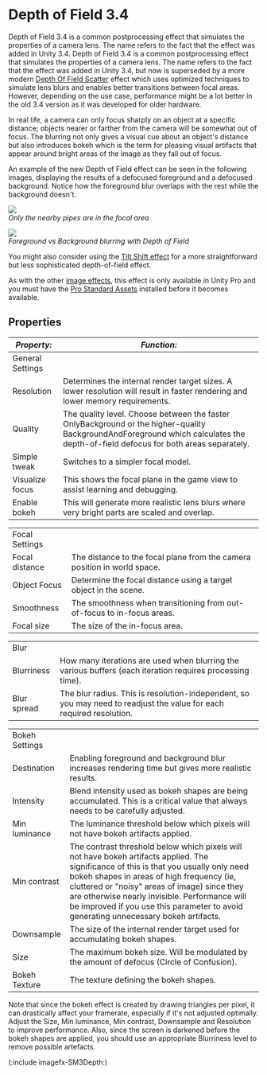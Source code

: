 Depth of Field 3.4
==================


<span class=keyword>Depth of Field 3.4</span> is a common postprocessing effect that simulates the properties of a camera lens. The name refers to the fact that the effect was added in Unity 3.4.
<span class=keyword>Depth of Field 3.4</span> is a common postprocessing effect that simulates the properties of a camera lens. The name refers to the fact that the effect was added in Unity 3.4, but now is superseded by a more modern [Depth Of Field Scatter](script-depthoffieldscatter.html) effect which uses optimized techniques to simulate lens blurs and enables better transitions between focal areas. However, depending on the use case, performance might be a lot better in the old 3.4 version as it was developed for older hardware.

In real life, a camera can only focus sharply on an object at a specific distance; objects nearer or farther from the camera will be somewhat out of focus. The blurring not only gives a visual cue about an object's distance but also introduces <span class=component>bokeh</span> which is the term for pleasing visual artifacts that appear around bright areas of the image as they fall out of focus.

An example of the new Depth of Field effect can be seen in the following images, displaying the results of a defocused foreground and a defocused background. Notice how the foreground blur overlaps with the rest while the background doesn't.

![](http://docwiki.hq.unity3d.com/uploads/Main/ImageEffects./DofExample1.png)  
_Only the nearby pipes are in the focal area_

![](http://docwiki.hq.unity3d.com/uploads/Main/ImageEffects./DofExample2.png)  
_Foreground vs Background blurring with Depth of Field_

You might also consider using the [Tilt Shift effect](script-tiltshift.html) for a more straightforward but less sophisticated depth-of-field effect.

As with the other [image effects](comp-imageeffects.html), this effect is only available in Unity Pro and you must have the [Pro Standard Assets](howto-installstandardassets.html) installed before it becomes available.

Properties
----------


|**_Property:_** |**_Function:_** |
|--|--|
|<span class=component>General Settings</span> ||
|<span class=component>Resolution</span> |Determines the internal render target sizes. A lower resolution will result in faster rendering and lower memory requirements. |
|<span class=component>Quality</span> |The quality level. Choose between the faster <span class=component>OnlyBackground</span> or the higher-quality <span class=component>BackgroundAndForeground</span> which calculates the depth-of-field defocus for both areas separately. |
|<span class=component>Simple tweak</span> |Switches to a simpler focal model. |
|<span class=component>Visualize focus</span> |This shows the focal plane in the game view to assist learning and debugging. |
|<span class=component>Enable bokeh</span> |This will generate more realistic lens blurs where very bright parts are scaled and overlap. |


|  |  |
|--|--|
|<span class=component>Focal Settings</span> ||
|<span class=component>Focal distance</span> |The distance to the focal plane from the camera position in world space. |
|<span class=component>Object Focus</span> |Determine the focal distance using a target object in the scene.|
|<span class=component>Smoothness</span> |The smoothness when transitioning from out-of-focus to in-focus areas. |
|<span class=component>Focal size</span> |The size of the in-focus area. |


|  |  |
|--|--|
|<span class=component>Blur</span> ||
|<span class=component>Blurriness</span> |How many iterations are used when blurring the various buffers (each iteration requires processing time).|
|<span class=component>Blur spread</span> |The blur radius. This is resolution-independent, so you may need to readjust the value for each required resolution. |


|  |  |
|--|--|
|<span class=component>Bokeh Settings</span> ||
|<span class=component>Destination</span> |Enabling foreground and background blur increases rendering time but gives more realistic results. |
|<span class=component>Intensity</span> |Blend intensity used as bokeh shapes are being accumulated. This is a critical value that always needs to be carefully adjusted.|
|<span class=component>Min luminance</span> |The luminance threshold below which pixels will not have bokeh artifacts applied.  |
|<span class=component>Min contrast</span> |The contrast threshold  below which pixels will not have bokeh artifacts applied. The significance of this is that you usually only need bokeh shapes in areas of high frequency (ie, cluttered or "noisy" areas of image) since they are otherwise nearly invisible. Performance will be improved if you use this parameter to avoid generating unnecessary bokeh artifacts.  |
|<span class=component>Downsample</span> |The size of the internal render target used for accumulating bokeh shapes. |
|<span class=component>Size</span> |The maximum bokeh size. Will be modulated by the amount of defocus (Circle of Confusion). |
|<span class=component>Bokeh Texture</span> |The texture defining the bokeh shapes. |

Note that since the bokeh effect is created by drawing triangles per pixel, it can drastically affect your framerate, especially if it's not adjusted optimally. Adjust the <span class=component>Size</span>, <span class=component>Min luminance</span>, <span class=component>Min contrast</span>, <span class=component>Downsample</span> and <span class=component>Resolution</span> to improve performance. Also, since the screen is darkened before the bokeh shapes are applied, you should use an appropriate <span class=component>Blurriness</span> level to remove possible artefacts.

(:include imagefx-SM3Depth:)
